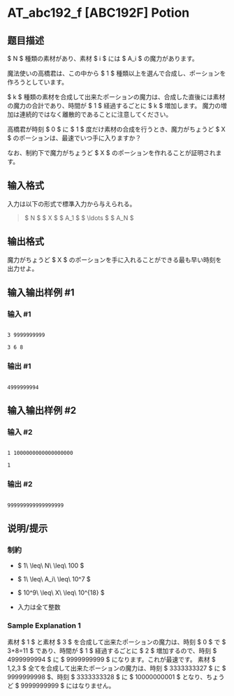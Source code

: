 # AT_abc192_f [ABC192F] Potion

## 题目描述

[problemUrl]: https://atcoder.jp/contests/abc192/tasks/abc192_f

$ N $ 種類の素材があり、素材 $ i $ には $ A_i $ の魔力があります。

魔法使いの高橋君は、この中から $ 1 $ 種類以上を選んで合成し、ポーションを作ろうとしています。

$ k $ 種類の素材を合成して出来たポーションの魔力は、合成した直後には素材の魔力の合計であり、時間が $ 1 $ 経過するごとに $ k $ 増加します。 魔力の増加は連続的ではなく離散的であることに注意してください。

高橋君が時刻 $ 0 $ に $ 1 $ 度だけ素材の合成を行うとき、魔力がちょうど $ X $ のポーションは、最速でいつ手に入りますか？

なお、制約下で魔力がちょうど $ X $ のポーションを作れることが証明されます。

## 输入格式

入力は以下の形式で標準入力から与えられる。

> $ N $ $ X $ $ A_1 $ $ \ldots $ $ A_N $

## 输出格式

魔力がちょうど $ X $ のポーションを手に入れることができる最も早い時刻を出力せよ。

## 输入输出样例 #1

### 输入 #1

```
3 9999999999
3 6 8
```

### 输出 #1

```
4999999994
```

## 输入输出样例 #2

### 输入 #2

```
1 1000000000000000000
1
```

### 输出 #2

```
999999999999999999
```

## 说明/提示

### 制約

- $ 1\ \leq\ N\ \leq\ 100 $
- $ 1\ \leq\ A_i\ \leq\ 10^7 $
- $ 10^9\ \leq\ X\ \leq\ 10^{18} $
- 入力は全て整数

### Sample Explanation 1

素材 $ 1 $ と素材 $ 3 $ を合成して出来たポーションの魔力は、時刻 $ 0 $ で $ 3+8=11 $ であり、時間が $ 1 $ 経過するごとに $ 2 $ 増加するので、時刻 $ 4999999994 $ に $ 9999999999 $ になります。これが最速です。 素材 $ 1,2,3 $ 全てを合成して出来たポーションの魔力は、時刻 $ 3333333327 $ に $ 9999999998 $、時刻 $ 3333333328 $ に $ 10000000001 $ となり、ちょうど $ 9999999999 $ にはなりません。